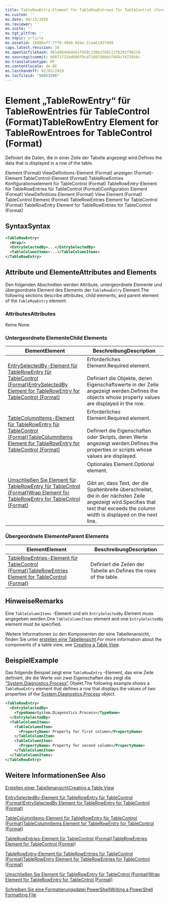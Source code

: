 ```yaml
---
title: TableRowEntry-Element für TableRowEntroes für TableControl (Format) | Microsoft-Dokumentation
ms.custom: ''
ms.date: 09/13/2016
ms.reviewer: ''
ms.suite: ''
ms.tgt_pltfrm: ''
ms.topic: article
ms.assetid: 18d86af7-7ff9-4968-81be-2caa61937d49
caps.latest.revision: 10
ms.openlocfilehash: 001d46debde61f928c338b2f68112fb201f96216
ms.sourcegitcommit: b6871f21bd666f9cd71dd336bb3f844cf472b56c
ms.translationtype: MT
ms.contentlocale: de-DE
ms.lasthandoff: 02/03/2019
ms.locfileid: "56853586"
---
```

# <a name="tablerowentry-element-for-tablerowentroes-for-tablecontrol-format"></a><span data-ttu-id="eb7e0-102">Element „TableRowEntry“ für TableRowEntries für TableControl (Format)</span><span class="sxs-lookup"><span data-stu-id="eb7e0-102">TableRowEntry Element for TableRowEntroes for TableControl (Format)</span></span>

<span data-ttu-id="eb7e0-103">Definiert die Daten, die in einer Zeile der Tabelle angezeigt wird.</span><span class="sxs-lookup"><span data-stu-id="eb7e0-103">Defines the data that is displayed in a row of the table.</span></span>

<span data-ttu-id="eb7e0-104">Element (Format) ViewDefinitions-Element (Format) anzeigen (Format)-Element TableControl-Element (Format) TableRowEntries Konfigurationselement für TableControl (Format) TableRowEntry-Element für TableRowEntries für TableControl (Format)</span><span class="sxs-lookup"><span data-stu-id="eb7e0-104">Configuration Element (Format) ViewDefinitions Element (Format) View Element (Format) TableControl Element (Format) TableRowEntries Element for TableControl (Format) TableRowEntry Element for TableRowEntries for TableControl (Format)</span></span>

## <a name="syntax"></a><span data-ttu-id="eb7e0-105">Syntax</span><span class="sxs-lookup"><span data-stu-id="eb7e0-105">Syntax</span></span>

```xml
<TableRowEntry>
  <Wrap/>
  <EntrySelectedBy>...</EntrySelectedBy>
  <TableColumnItems>...</TableColumnItems>
</TableRowEntry>
```

## <a name="attributes-and-elements"></a><span data-ttu-id="eb7e0-106">Attribute und Elemente</span><span class="sxs-lookup"><span data-stu-id="eb7e0-106">Attributes and Elements</span></span>

<span data-ttu-id="eb7e0-107">Den folgenden Abschnitten werden Attribute, untergeordnete Elemente und übergeordnete Element des Elements der `TableRowEntry` Element.</span><span class="sxs-lookup"><span data-stu-id="eb7e0-107">The following sections describe attributes, child elements, and parent element of the `TableRowEntry` element.</span></span>

### <a name="attributes"></a><span data-ttu-id="eb7e0-108">Attributes</span><span class="sxs-lookup"><span data-stu-id="eb7e0-108">Attributes</span></span>

<span data-ttu-id="eb7e0-109">Keine.</span><span class="sxs-lookup"><span data-stu-id="eb7e0-109">None.</span></span>

### <a name="child-elements"></a><span data-ttu-id="eb7e0-110">Untergeordnete Elemente</span><span class="sxs-lookup"><span data-stu-id="eb7e0-110">Child Elements</span></span>

|<span data-ttu-id="eb7e0-111">Element</span><span class="sxs-lookup"><span data-stu-id="eb7e0-111">Element</span></span>|<span data-ttu-id="eb7e0-112">Beschreibung</span><span class="sxs-lookup"><span data-stu-id="eb7e0-112">Description</span></span>|
|-------------|-----------------|
|[<span data-ttu-id="eb7e0-113">EntrySelectedBy-Element für TableRowEntry für TableControl (Format)</span><span class="sxs-lookup"><span data-stu-id="eb7e0-113">EntrySelectedBy Element for TableRowEntry for TableControl (Format)</span></span>](./entryselectedby-element-for-tablerowentry-for-tablecontrol-format.md)|<span data-ttu-id="eb7e0-114">Erforderliches Element.</span><span class="sxs-lookup"><span data-stu-id="eb7e0-114">Required element.</span></span><br /><br /> <span data-ttu-id="eb7e0-115">Definiert die Objekte, deren Eigenschaftswerte in der Zeile angezeigt werden.</span><span class="sxs-lookup"><span data-stu-id="eb7e0-115">Defines the objects whose property values are displayed in the row.</span></span>|
|[<span data-ttu-id="eb7e0-116">TableColumnItems-Element für TableRowEntry für TableControl (Format)</span><span class="sxs-lookup"><span data-stu-id="eb7e0-116">TableColumnItems Element for TableRowEntry for TableControl (Format)</span></span>](./tablecolumnitems-element-for-tablerowentry-for-tablecontrol-format.md)|<span data-ttu-id="eb7e0-117">Erforderliches Element.</span><span class="sxs-lookup"><span data-stu-id="eb7e0-117">Required element.</span></span><br /><br /> <span data-ttu-id="eb7e0-118">Definiert die Eigenschaften oder Skripts, deren Werte angezeigt werden.</span><span class="sxs-lookup"><span data-stu-id="eb7e0-118">Defines the properties or scripts whose values are displayed.</span></span>|
|[<span data-ttu-id="eb7e0-119">Umschließen Sie Element für TableRowEntry für TableCntrol (Format)</span><span class="sxs-lookup"><span data-stu-id="eb7e0-119">Wrap Element for TableRowEntry for TableCntrol (Format)</span></span>](./wrap-element-for-tablerowentry-for-tablecontrl-format.md)|<span data-ttu-id="eb7e0-120">Optionales Element.</span><span class="sxs-lookup"><span data-stu-id="eb7e0-120">Optional element.</span></span><br /><br /> <span data-ttu-id="eb7e0-121">Gibt an, dass Text, der die Spaltenbreite überschreitet, die in der nächsten Zeile angezeigt wird.</span><span class="sxs-lookup"><span data-stu-id="eb7e0-121">Specifies that text that exceeds the column width is displayed on the next line.</span></span>|

### <a name="parent-elements"></a><span data-ttu-id="eb7e0-122">Übergeordnete Elemente</span><span class="sxs-lookup"><span data-stu-id="eb7e0-122">Parent Elements</span></span>

|<span data-ttu-id="eb7e0-123">Element</span><span class="sxs-lookup"><span data-stu-id="eb7e0-123">Element</span></span>|<span data-ttu-id="eb7e0-124">Beschreibung</span><span class="sxs-lookup"><span data-stu-id="eb7e0-124">Description</span></span>|
|-------------|-----------------|
|[<span data-ttu-id="eb7e0-125">TableRowEntries-Element für TableControl (Format)</span><span class="sxs-lookup"><span data-stu-id="eb7e0-125">TableRowEntries Element for TableControl (Format)</span></span>](./tablerowentries-element-for-tablecontrol-format.md)|<span data-ttu-id="eb7e0-126">Definiert die Zeilen der Tabelle an.</span><span class="sxs-lookup"><span data-stu-id="eb7e0-126">Defines the rows of the table.</span></span>|

## <a name="remarks"></a><span data-ttu-id="eb7e0-127">Hinweise</span><span class="sxs-lookup"><span data-stu-id="eb7e0-127">Remarks</span></span>

<span data-ttu-id="eb7e0-128">Eine `TableColumnItems` -Element und ein `EntrySelectedBy` Element muss angegeben werden.</span><span class="sxs-lookup"><span data-stu-id="eb7e0-128">One `TableColumnItems` element and one `EntrySelectedBy` element must be specified.</span></span>

<span data-ttu-id="eb7e0-129">Weitere Informationen zu den Komponenten der eine Tabellenansicht, finden Sie unter [erstellen eine Tabellensicht](./creating-a-table-view.md).</span><span class="sxs-lookup"><span data-stu-id="eb7e0-129">For more information about the components of a table view, see [Creating a Table View](./creating-a-table-view.md).</span></span>

## <a name="example"></a><span data-ttu-id="eb7e0-130">Beispiel</span><span class="sxs-lookup"><span data-stu-id="eb7e0-130">Example</span></span>

<span data-ttu-id="eb7e0-131">Das folgende Beispiel zeigt eine `TableRowEntry` -Element, das eine Zeile definiert, die die Werte von zwei Eigenschaften des zeigt die ["System.Diagnostics.Process"](/dotnet/api/System.Diagnostics.Process) Objekt.</span><span class="sxs-lookup"><span data-stu-id="eb7e0-131">The following example shows a `TableRowEntry` element that defines a row that displays the values of two properties of the [System.Diagnostics.Process](/dotnet/api/System.Diagnostics.Process) object.</span></span>

```xml
<TableRowEntry>
  <EntrySelectedBy>
    <TypeName>System.Diagnostics.Process</TypeName>
  </EntrySelectedBy>
  <TableColumnItems>
    <TableColumnItem>
      <PropertyName> Property for first column</PropertyName>
    </TableColumnItem>
    <TableColumnItem>
      <PropertyName> Property for second column</PropertyName>
    </TableColumnItem>
  </TableColumnItems>
</TableRowEntry>
```

## <a name="see-also"></a><span data-ttu-id="eb7e0-132">Weitere Informationen</span><span class="sxs-lookup"><span data-stu-id="eb7e0-132">See Also</span></span>

[<span data-ttu-id="eb7e0-133">Erstellen einer Tabellenansicht</span><span class="sxs-lookup"><span data-stu-id="eb7e0-133">Creating a Table View</span></span>](./creating-a-table-view.md)

[<span data-ttu-id="eb7e0-134">EntrySelectedBy-Element für TableRowEntry für TableControl (Format)</span><span class="sxs-lookup"><span data-stu-id="eb7e0-134">EntrySelectedBy Element for TableRowEntry for TableControl (Format)</span></span>](./entryselectedby-element-for-tablerowentry-for-tablecontrol-format.md)

[<span data-ttu-id="eb7e0-135">TableColumnItems-Element für TableRowEntry für TableControl (Format)</span><span class="sxs-lookup"><span data-stu-id="eb7e0-135">TableColumnItems Element for TableRowEntry for TableControl (Format)</span></span>](./tablecolumnitems-element-for-tablerowentry-for-tablecontrol-format.md)

[<span data-ttu-id="eb7e0-136">TableRowEntries-Element für TableControl (Format)</span><span class="sxs-lookup"><span data-stu-id="eb7e0-136">TableRowEntries Element for TableControl (Format)</span></span>](./tablerowentries-element-for-tablecontrol-format.md)

[<span data-ttu-id="eb7e0-137">TableRowEntry-Element für TableRowEntries für TableControl (Format)</span><span class="sxs-lookup"><span data-stu-id="eb7e0-137">TableRowEntry Element for TableRowEntries for TableControl (Format)</span></span>](./tablerowentry-element-for-tablerowentroes-for-tablecontrol-format.md)

[<span data-ttu-id="eb7e0-138">Umschließen Sie Element für TableRowEntry für TableCntrol (Format)</span><span class="sxs-lookup"><span data-stu-id="eb7e0-138">Wrap Element for TableRowEntry for TableCntrol (Format)</span></span>](./wrap-element-for-tablerowentry-for-tablecontrl-format.md)

[<span data-ttu-id="eb7e0-139">Schreiben Sie eine Formatierungsdatei PowerShell</span><span class="sxs-lookup"><span data-stu-id="eb7e0-139">Writing a PowerShell Formatting File</span></span>](./writing-a-powershell-formatting-file.md)
